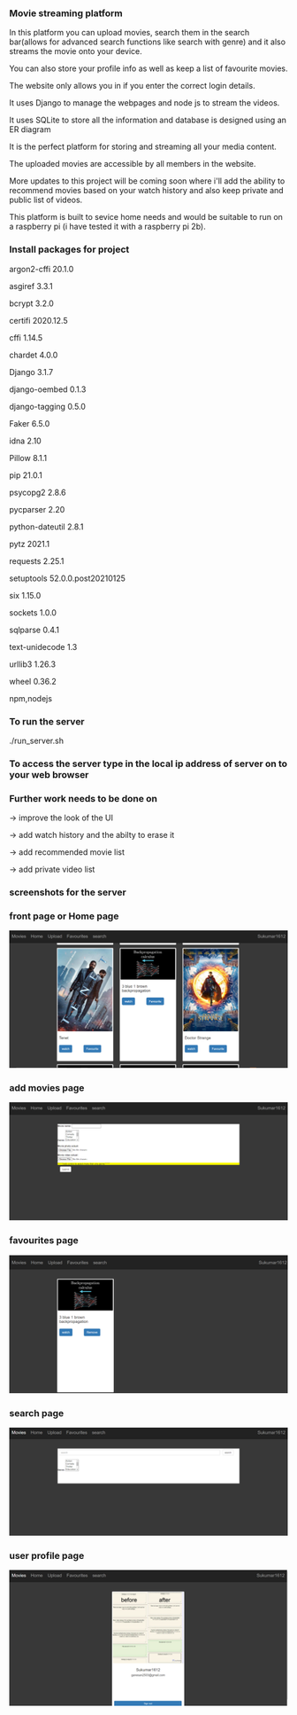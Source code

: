 ### Movie streaming platform

In this platform you can upload movies, search them in the search bar(allows for advanced search functions like search with genre) 
and it also streams the movie onto your device.

You can also store your profile info as well as keep a list of favourite movies.

The website only allows you in if you enter the correct login details.

It uses Django to manage the webpages and node js to stream the videos.

It uses SQLite to store all the information and database is designed using an ER diagram

It is the perfect platform for storing and streaming all your media content.

The uploaded movies are accessible by all members in the website.

More updates to this project will be coming soon where i'll add the ability to recommend movies based 
on your watch history and also keep private and public list of videos.

This platform is built to sevice home needs and would be suitable to run on a raspberry pi (i have tested it with a raspberry pi 2b).


### Install packages for project 

argon2-cffi     20.1.0

asgiref         3.3.1

bcrypt          3.2.0

certifi         2020.12.5

cffi            1.14.5

chardet         4.0.0

Django          3.1.7

django-oembed   0.1.3

django-tagging  0.5.0

Faker           6.5.0

idna            2.10

Pillow          8.1.1

pip             21.0.1

psycopg2        2.8.6

pycparser       2.20

python-dateutil 2.8.1

pytz            2021.1

requests        2.25.1

setuptools      52.0.0.post20210125

six             1.15.0

sockets         1.0.0

sqlparse        0.4.1

text-unidecode  1.3

urllib3         1.26.3

wheel           0.36.2

npm,nodejs

### To run the server 

./run_server.sh

### To access the server type in the local ip address of server on to your web browser

### Further work needs to be done on

-> improve the look of the UI

-> add watch history and the abilty to erase it

-> add recommended movie list

-> add private video list 

### screenshots for the server

### front page or Home page
![Rel Schema](https://github.com/sukumar1612/movie_stream/blob/master/prj1.PNG)


### add movies page
![Rel Schema](https://github.com/sukumar1612/movie_stream/blob/master/prj2.PNG)

### favourites page
![Rel Schema](https://github.com/sukumar1612/movie_stream/blob/master/prj3.PNG)

### search page
![Rel Schema](https://github.com/sukumar1612/movie_stream/blob/master/prj4.PNG)

### user profile page
![Rel Schema](https://github.com/sukumar1612/movie_stream/blob/master/prj5.PNG)
